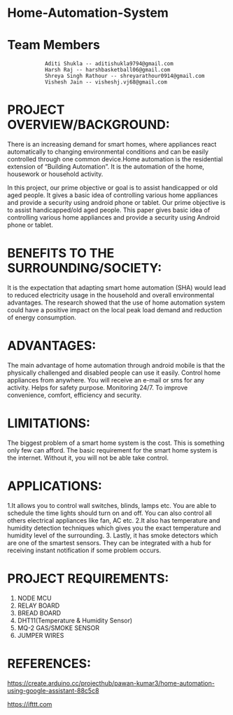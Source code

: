 # Home-Automation-System

# Team Members
                Aditi Shukla -- aditishukla9794@gmail.com
                Harsh Raj -- harshbasketball06@gmail.com
                Shreya Singh Rathour -- shreyarathour0914@gmail.com
                Vishesh Jain -- visheshj.vj68@gmail.com

# PROJECT OVERVIEW/BACKGROUND:
There is an increasing demand for smart homes, where appliances react automatically to changing environmental conditions and can be easily controlled through one common device.Home automation is the residential extension of “Building Automation”. It is the automation of the home, housework or household activity.

In this project, our prime objective or goal is to assist handicapped or old aged people. It gives a basic idea of controlling various home appliances and provide a security using android phone or tablet. Our prime objective is to  assist handicapped/old aged people. This paper gives basic idea of controlling
various home appliances and provide a security using Android phone or tablet.

# BENEFITS TO THE SURROUNDING/SOCIETY:
It is the expectation that adapting smart home automation (SHA) would lead to reduced electricity usage in the household and overall environmental advantages. The research showed that the use of home automation system could have a positive impact on the local peak load demand and reduction of energy consumption.

# ADVANTAGES:
The main advantage of home automation through android mobile is that
the physically challenged and disabled people can use it easily.
Control home appliances from anywhere.
You will receive an e-mail or sms for any activity.
Helps for safety purpose.
Monitoring 24/7.
To improve convenience, comfort, efficiency and security.


# LIMITATIONS:
The biggest problem of a smart home system is the cost. This is something only few can afford.
The basic requirement for the smart home system is the internet. Without it, you will not be able take control.


# APPLICATIONS:
1.It allows you to control wall switches, blinds, lamps etc. You are able to schedule the time lights should turn on and off. You can also control all
others electrical appliances like fan, AC etc.
2.It also has temperature and humidity detection techniques which gives you the exact temperature and humidity level of the surrounding.
3. Lastly, it has smoke detectors which are one of the smartest sensors. They can be integrated with a hub for receiving instant notification if
some problem occurs.


# PROJECT REQUIREMENTS:
1. NODE MCU
2. RELAY BOARD
3. BREAD BOARD
4. DHT11(Temperature & Humidity Sensor)
5. MQ-2 GAS/SMOKE SENSOR
6. JUMPER WIRES


# REFERENCES:

  https://create.arduino.cc/projecthub/pawan-kumar3/home-automation-using-google-assistant-88c5c8

  https://ifttt.com
